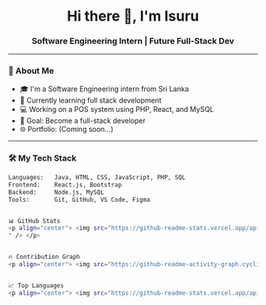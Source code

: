 <h1 align="center">Hi there 👋, I'm Isuru</h1>
<h3 align="center">Software Engineering Intern | Future Full-Stack Dev</h3>

---

### 🚀 About Me
- 🎓 I'm a Software Engineering intern from Sri Lanka
- 🌱 Currently learning full stack development
- 💻 Working on a POS system using PHP, React, and MySQL
- 🎯 Goal: Become a full-stack developer
- 🌐 Portfolio: (Coming soon...)

---

### 🛠️ My Tech Stack
```bash
Languages:   Java, HTML, CSS, JavaScript, PHP, SQL  
Frontend:    React.js, Bootstrap  
Backend:     Node.js, MySQL  
Tools:       Git, GitHub, VS Code, Figma  


📊 GitHub Stats
<p align="center"> <img src="https://github-readme-stats.vercel.app/api?username=isuru794&show_icons=true&theme=tokyonight&hide_border=true
" /> </p>


🔥 Contribution Graph
<p align="center"> <img src="https://github-readme-activity-graph.cyclic.app/graph?username=isuru794&theme=tokyo-night" alt="Contribution Graph" /> </p>


📈 Top Languages
<p align="center"> <img src="https://github-readme-stats.vercel.app/api/top-langs/?username=isuru794&layout=compact&theme=tokyonight" alt="Top Languages" /> </p>
